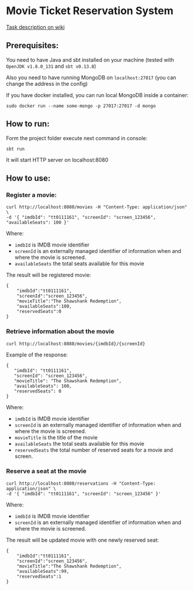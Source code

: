 # Movie Ticket Reservation System

[Task description on wiki](https://github.com/frostiq/movie-ticket-reservation/wiki/Task-description)

## Prerequisites:

You need to have Java and sbt installed on your machine (tested with `OpenJDK v1.8.0_131` and `sbt v0.13.8`)

Also you need to have running MongoDB on `localhost:27017` (you can change the address in the config)

If you have docker installed, you can run local MongoDB inside a container:

```
sudo docker run --name some-mongo -p 27017:27017 -d mongo
```

## How to run:

Form the project folder execute next command in console:

```
sbt run
```

It will start HTTP server on localhost:8080

## How to use:

### Register a movie:

```
curl http://localhost:8080/movies -H "Content-Type: application/json" \
-d '{ "imdbId": "tt0111161", "screenId": "screen_123456", "availableSeats": 100 }'
```

Where:
* `imdbId` is IMDB movie identifier
* `screenId` is an externally managed identifier of information when and where the movie is screened.
* `availableSeats` the total seats available for this movie

The result will be registered movie:
```
{
    "imdbId":"tt0111161",
    "screenId":"screen_123456",
    "movieTitle":"The Shawshank Redemption",
    "availableSeats":100,
    "reservedSeats":0    
}
```

### Retrieve information about the movie

```
curl http://localhost:8080/movies/{imdbId}/{screenId}
```

Example of the response:

```
{
   "imdbId": "tt0111161",
   "screenId": "screen_123456",
   "movieTitle": "The Shawshank Redemption",
   "availableSeats": 100,
   "reservedSeats": 0
}   
```

Where:
* `imdbId` is IMDB movie identifier
* `screenId` is an externally managed identifier of information when and where the movie is screened.
* `movieTitle` is the title of the movie
* `availableSeats` the total seats available for this movie
* `reservedSeats` the total number of reserved seats for a movie and screen.

### Reserve a seat at the movie

```
curl http://localhost:8080/reservations -H "Content-Type: application/json" \
-d '{ "imdbId": "tt0111161", "screenId": "screen_123456" }'
```

Where:
* `imdbId` is IMDB movie identifier
* `screenId` is an externally managed identifier of information when and where the movie is screened.

The result will be updated movie with one newly reserved seat:

```
{
    "imdbId":"tt0111161",
    "screenId":"screen_123456",
    "movieTitle":"The Shawshank Redemption",
    "availableSeats":99,
    "reservedSeats":1
}

```
